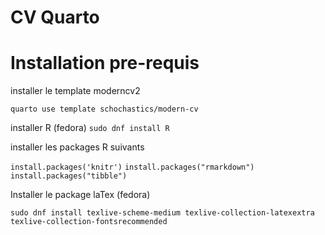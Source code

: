 # CV Quarto



# Installation pre-requis

installer le template moderncv2

`quarto use template schochastics/modern-cv`


installer R (fedora)
`sudo dnf install R`

installer les packages R suivants

`install.packages('knitr')`
`install.packages("rmarkdown")`
`install.packages("tibble")`

Installer le package laTex (fedora)


`sudo dnf install texlive-scheme-medium texlive-collection-latexextra texlive-collection-fontsrecommended`

